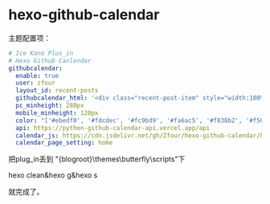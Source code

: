 # hexo-github-calendar

主题配置项：

```yml
# Ice Kano Plus_in
# Hexo Github Canlendar
githubcalendar:
  enable: true
  user: zfour
  layout_id: recent-posts
  githubcalendar_html: '<div class="recent-post-item" style="width:100%;height:auto;padding:10px;"><div id="github_container"></div></div>'
  pc_minheight: 280px
  mobile_minheight: 120px
  color: "['#ebedf0', '#fdcdec', '#fc9bd9', '#fa6ac5', '#f838b2', '#f5089f', '#c4067e', '#92055e', '#540336', '#48022f', '#30021f']"
  api: https://python-github-calendar-api.vercel.app/api
  calendar_js: https://cdn.jsdelivr.net/gh/Zfour/hexo-github-calendar/hexo_githubcalendar.js
  calendar_page_setting: home
```

把plug_in丢到  "\{blogroot}\themes\butterfly\scripts"下


hexo clean&hexo g&hexo s


就完成了。

